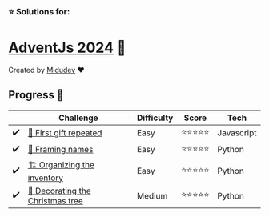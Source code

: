 ### ⭐ Solutions for:
# [AdventJs 2024](https://adventjs.dev/) 🎄

Created by [Midudev](https://twitter.com/midudev) ❤️

## Progress 📅

|  | Challenge  | Difficulty | Score | Tech |
| - | --------- | ---------- | ----- | ---- |
|✔️| [ 🎁 First gift repeated ](./1-first-gift-repeated/) | Easy | ⭐⭐⭐⭐⭐ | Javascript |
|✔️| [ 🎁 Framing names ](./2-framing-names/) | Easy | ⭐⭐⭐⭐⭐ | Python |
|✔️| [ 🏗️ Organizing the inventory ](./3-organizing-the-inventory/) | Easy | ⭐⭐⭐⭐⭐ | Python |
|✔️| [ 🎄 Decorating the Christmas tree ](./4-decorating-the-christmas-tree/) | Medium | ⭐⭐⭐⭐⭐ | Python |
